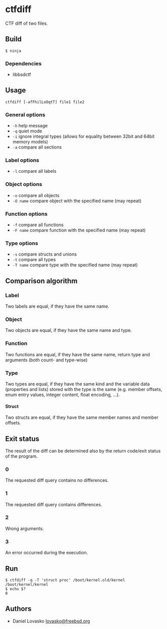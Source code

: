 # ctfdiff
CTF diff of two files.

## Build
```
$ ninja
```
### Dependencies
 * libbsdctf

## Usage
```
ctfdiff [-afFhilLoOqtT] file1 file2	
```

### General options
 * `-h` help message
 * `-q` quiet mode 
 * `-i` ignore integral types (allows for equality between 32bit and 64bit
        memory models)
 * `-a` compare all sections

### Label options
 * `-l` compare all labels

### Object options
 * `-o` compare all objects
 * `-O name` compare object with the specified name (may repeat)

### Function options
 * `-f` compare all functions
 * `-F name` compare function with the specified name (may repeat)

### Type options
 * `-s` compare structs and unions 
 * `-t` compare all types
 * `-T name` compare type with the specified name (may repeat)

## Comparison algorithm
### Label
Two labels are equal, if they have the same name.

### Object
Two objects are equal, if they have the same name and type.

### Function
Two functions are equal, if they have the same name, return type and arguments
(both count- and type-wise)

### Type
Two types are equal, if they have the same kind and the variable data
(properties and lists) stored with the type is the same (e.g. member offsets, enum entry values, integer content, float encoding, ...).

#### Struct
Two structs are equal, if they have the same member names and member offsets.

## Exit status 
The result of the diff can be determined also by the return code/exit status of the
program.
### 0
The requested diff query contains no differences.
### 1
The requested diff query contains differences.
### 2
Wrong arguments.
### 3
An error occurred during the execution.

## Run
```
$ ctfdiff -q -T 'struct proc' /boot/kernel.old/kernel /boot/kernel/kernel
$ echo $?
0
```

## Authors
 * Daniel Lovasko lovasko@freebsd.org

